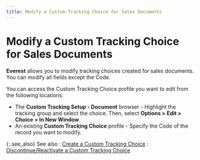 ```yaml
---
title: Modify a Custom Tracking Choice for Sales Documents
---
```


# Modify a Custom Tracking Choice for Sales Documents


**Everest** allows you to modify tracking choices created for sales documents. You can modify all fields except the Code.


You can access the Custom Tracking Choice profile you want to edit from the following locations:

- The **Custom Tracking Setup - Document** browser - Highlight the tracking group and select the choice. Then, select **Options &gt; Edit &gt; Choice &gt; In New Window**.
- An existing **Custom Tracking Choice** profile - Specify the Code of the record you want to modify.



{:.see_also}
See also
: [Create a Custom Tracking Choice]({{site.ct_baseurl}}/document-tracking/tracking-sales-documents/create_a_custom_tracking_choice_for_sales_documents.html)
: [Discontinue/Reactivate a Custom Tracking Choice]({{site.ct_baseurl}}/misc/discontinue_a_custom_tracking_choice_for_sales_documents.html)
